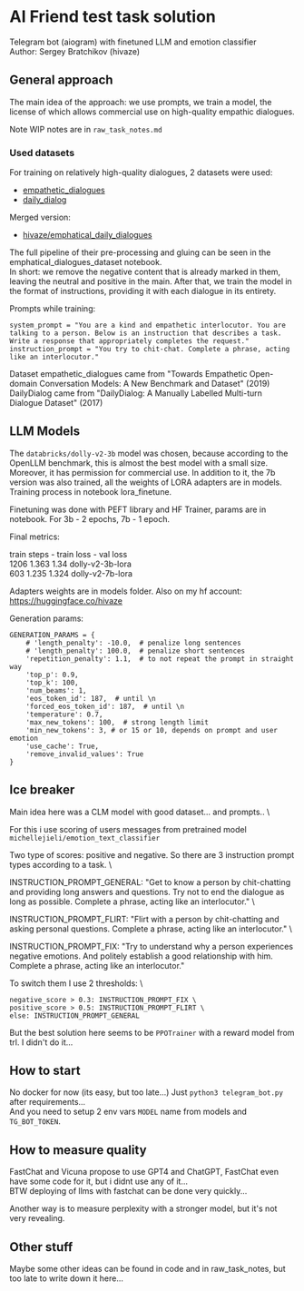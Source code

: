 # AI Friend test task solution

Telegram bot (aiogram) with finetuned LLM and emotion classifier \
Author: Sergey Bratchikov (hivaze)

## General approach

The main idea of the approach: we use prompts, we train a model, the license of which allows commercial use on high-quality empathic dialogues.

Note WIP notes are in `raw_task_notes.md`

### Used datasets

For training on relatively high-quality dialogues, 2 datasets were used:
- [empathetic_dialogues](https://huggingface.co/datasets/empathetic_dialogues)
- [daily_dialog](https://huggingface.co/datasets/daily_dialog)

Merged version:
- [hivaze/emphatical_daily_dialogues](https://huggingface.co/datasets/hivaze/emphatical_daily_dialogues)

The full pipeline of their pre-processing and gluing can be seen in the emphatical_dialogues_dataset notebook. \
In short: we remove the negative content that is already marked in them, leaving the neutral and positive in the main. After that, we train the model in the format of instructions, providing it with each dialogue in its entirety.

Prompts while training:
```
system_prompt = "You are a kind and empathetic interlocutor. You are talking to a person. Below is an instruction that describes a task. Write a response that appropriately completes the request."
instruction_prompt = "You try to chit-chat. Complete a phrase, acting like an interlocutor."
```

Dataset empathetic_dialogues came from "Towards Empathetic Open-domain Conversation Models: A New Benchmark and Dataset" (2019)
DailyDialog came from "DailyDialog: A Manually Labelled Multi-turn Dialogue Dataset" (2017)

## LLM Models

The `databricks/dolly-v2-3b` model was chosen, because according to the OpenLLM benchmark, this is almost the best model with a small size. Moreover, it has permission for commercial use. In addition to it, the 7b version was also trained, all the weights of LORA adapters are in models. \
Training process in notebook lora_finetune.

Finetuning was done with PEFT library and HF Trainer, params are in notebook. For 3b - 2 epochs, 7b - 1 epoch.

Final metrics:

train steps - train loss - val loss \
1206    1.363 	1.34    dolly-v2-3b-lora \
603 	1.235 	1.324    dolly-v2-7b-lora

Adapters weights are in models folder. Also on my hf account: https://huggingface.co/hivaze

Generation params:
```
GENERATION_PARAMS = {
    # 'length_penalty': -10.0,  # penalize long sentences
    # 'length_penalty': 100.0,  # penalize short sentences
    'repetition_penalty': 1.1,  # to not repeat the prompt in straight way
    'top_p': 0.9,
    'top_k': 100,
    'num_beams': 1,
    'eos_token_id': 187,  # until \n
    'forced_eos_token_id': 187,  # until \n
    'temperature': 0.7,
    'max_new_tokens': 100,  # strong length limit
    'min_new_tokens': 3, # or 15 or 10, depends on prompt and user emotion
    'use_cache': True,
    'remove_invalid_values': True
}
```

## Ice breaker

Main idea here was a CLM model with good dataset... and prompts.. \

For this i use scoring of users messages from pretrained model `michellejieli/emotion_text_classifier`

Two type of scores: positive and negative. So there are 3 instruction prompt types according to a task. \

INSTRUCTION_PROMPT_GENERAL: "Get to know a person by chit-chatting and providing long answers and questions. Try not to end the dialogue as long as possible. Complete a phrase, acting like an interlocutor." \

INSTRUCTION_PROMPT_FLIRT: "Flirt with a person by chit-chatting and asking personal questions. Complete a phrase, acting like an interlocutor." \

INSTRUCTION_PROMPT_FIX: "Try to understand why a person experiences negative emotions. And politely establish a good relationship with him. Complete a phrase, acting like an interlocutor."

To switch them I use 2 thresholds: \
```
negative_score > 0.3: INSTRUCTION_PROMPT_FIX \
positive_score > 0.5: INSTRUCTION_PROMPT_FLIRT \
else: INSTRUCTION_PROMPT_GENERAL
```

But the best solution here seems to be `PPOTrainer` with a reward model from trl. I didn't do it...

## How to start

No docker for now (its easy, but too late...) Just `python3 telegram_bot.py` after requirements... \
And you need to setup 2 env vars `MODEL` name from models and `TG_BOT_TOKEN`.

## How to measure quality

FastChat and Vicuna propose to use GPT4 and ChatGPT, FastChat even have some code for it, but i didnt use any of it... \
BTW deploying of llms with fastchat can be done very quickly...

Another way is to measure perplexity with a stronger model, but it's not very revealing.

## Other stuff

Maybe some other ideas can be found in code and in raw_task_notes, but too late to write down it here...